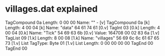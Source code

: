 # villages.dat explained

TagCompound                                     0a
    Length: 0                                   00 00
    Name: ""                                    -
        [v] TagCompound                         0a
            [k] Length: 4                       00 04
            [k] Name: "data"                    64 61 74 61
                [0.v] TagInt                    03
                    [0.k] Length: 4             00 04
                    [0.k] Name: "Tick"          54 69 63 6b
                    [0.v] Value: 164708         00 02 83 6a
                [1.v] TagList                   09
                    [1.k] Length: 8             00 08
                    [1.k] Name: "villages"      56 69 6c 6c 61 67 65 73
                    [1.v] List TagType: Byte    01
                    [1.v] List Length: 0        00 00 00 00
        TagEnd                                  00
TagEnd                                          00
